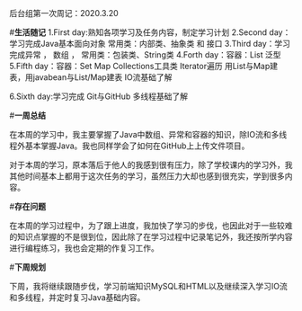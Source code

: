 后台组第一次周记：2020.3.20

#**生活随记**
1.First day:熟知各项学习及任务内容，制定学习计划
2.Second day：学习完成Java基本面向对象 常用类：内部类、抽象类  和 接口
3.Third day：学习完成异常 ， 数组 ， 常用类：包装类、String类
4.Forth day：容器：List    泛型 
5.Fifth day：容器：Set Map  Collections工具类   Iterator遍历  用List与Map建表，用javabean与List/Map建表  IO流基础了解

6.Sixth day:学习完成 Git与GitHub   多线程基础了解



#**一周总结**

 在本周的学习中，我主要掌握了Java中数组、异常和容器的知识，除IO流和多线程外基本掌握Java。我也同样学会了如何在GitHub上上传文件项目。

对于本周的学习，原本落后于他人的我感到很有压力，除了学校课内的学习外，我其他时间基本上都用于这次任务的学习，虽然压力大却也感到很充实，学到很多内容。



#**存在问题**

 在本周的学习过程中，为了跟上进度，我加快了学习的步伐，也因此对于一些较难的知识点掌握的不是很到位，因此除了在学习过程中记录笔记外，我还按所学内容进行编程练习，我也会定期的作复习工作。



#**下周规划**

下周，我将继续跟随步伐，学习前端知识MySQL和HTML以及继续深入学习IO流和多线程，并定时复习Java基础内容。



